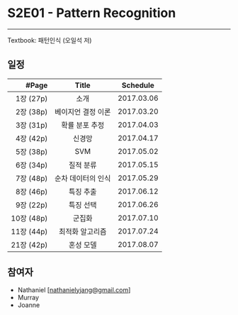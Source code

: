 # S2E01 - Pattern Recognition
---
Textbook: 패턴인식 (오일석 저)

## 일정
| #Page | Title | Schedule |
| ---: | :---: | :---: |
| 1장 (27p) | 소개 | 2017.03.06 |
| 2장 (38p) | 베이지언 결정 이론 | 2017.03.20 |
| 3장 (31p) | 확률 분포 추정 | 2017.04.03 |
| 4장 (42p) | 신경망 | 2017.04.17 |
| 5장 (38p) | SVM | 2017.05.02 |
| 6장 (34p) | 질적 분류 | 2017.05.15 |
| 7장 (48p) | 순차 데이터의 인식 | 2017.05.29 |
| 8장 (46p) | 특징 추출 | 2017.06.12 |
| 9장 (22p) | 특징 선택 | 2017.06.26 |
| 10장 (48p) | 군집화 | 2017.07.10 |
| 11장 (44p) | 최적화 알고리즘 | 2017.07.24 |
| 21장 (42p) | 혼성 모델 | 2017.08.07 |

## 참여자
- Nathaniel [nathanielyjang@gmail.com]
- Murray
- Joanne
